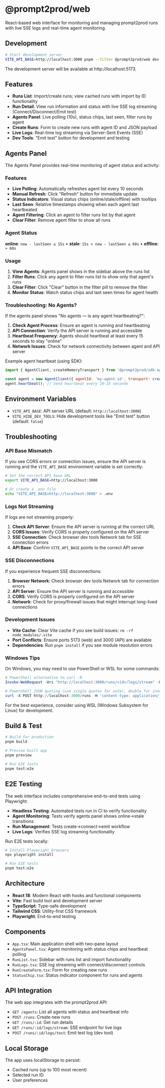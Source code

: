 # @prompt2prod/web

React-based web interface for monitoring and managing prompt2prod runs with live SSE logs and real-time agent monitoring.

## Development

```bash
# Start development server
VITE_API_BASE=http://localhost:3000 pnpm --filter @prompt2prod/web dev
```

The development server will be available at http://localhost:5173.

## Features

- **Runs List**: Import/create runs; view cached runs with import by ID functionality
- **Run Detail**: View run information and status with live SSE log streaming (Connect/Disconnect/Emit test)
- **Agents Panel**: Live polling (10s), status chips, last seen, filter runs by agent
- **Create Runs**: Form to create new runs with agent ID and JSON payload
- **Live Logs**: Real-time log streaming via Server-Sent Events (SSE)
- **Dev Tools**: "Emit test" button for development and testing

## Agents Panel

The Agents Panel provides real-time monitoring of agent status and activity:

### Features

- **Live Polling**: Automatically refreshes agent list every 10 seconds
- **Manual Refresh**: Click "Refresh" button for immediate update
- **Status Indicators**: Visual status chips (online/stale/offline) with tooltips
- **Last Seen**: Relative timestamps showing when each agent last heartbeated
- **Agent Filtering**: Click an agent to filter runs list by that agent
- **Clear Filter**: Remove agent filter to show all runs

### Agent Status

**online**: `now - lastSeen ≤ 15s` • **stale**: `15s < now - lastSeen ≤ 60s` • **offline**: `> 60s`

### Usage

1. **View Agents**: Agents panel shows in the sidebar above the runs list
2. **Filter Runs**: Click any agent to filter runs list to show only that agent's runs
3. **Clear Filter**: Click "Clear" button in the filter pill to remove the filter
4. **Monitor Status**: Watch status chips and last seen times for agent health

### Troubleshooting: No Agents?

If the agents panel shows "No agents — is any agent heartbeating?":

1. **Check Agent Process**: Ensure an agent is running and heartbeating
2. **API Connection**: Verify the API server is running and accessible
3. **Heartbeat Frequency**: Agents should heartbeat at least every 15 seconds to stay "online"
4. **Network Issues**: Check for network connectivity between agent and API server

Example agent heartbeat (using SDK):

```javascript
import { AgentClient, createMemoryTransport } from '@prompt2prod/sdk-agent-node';

const agent = new AgentClient({ agentId: 'my-agent-id', transport: createMemoryTransport() });
agent.heartbeat(); // Send heartbeat every 10-15 seconds
```

## Environment Variables

- `VITE_API_BASE`: API server URL (default: `http://localhost:3000`)
- `VITE_HIDE_DEV_TOOLS`: Hide development tools like "Emit test" button (default: `false`)

## Troubleshooting

### API Base Mismatch

If you see CORS errors or connection issues, ensure the API server is running and the `VITE_API_BASE` environment variable is set correctly:

```bash
# Set the correct API base URL
export VITE_API_BASE=http://localhost:3000

# Or create a .env file
echo "VITE_API_BASE=http://localhost:3000" > .env
```

### Logs Not Streaming

If logs are not streaming properly:

1. **Check API Server**: Ensure the API server is running at the correct URL
2. **CORS Issues**: Verify CORS is properly configured on the API server
3. **SSE Connection**: Check browser dev tools Network tab for SSE connection errors
4. **API Base**: Confirm `VITE_API_BASE` points to the correct API server

### SSE Disconnections

If you experience frequent SSE disconnections:

1. **Browser Network**: Check browser dev tools Network tab for connection errors
2. **API Server**: Ensure the API server is running and accessible
3. **CORS**: Verify CORS is properly configured on the API server
4. **Network**: Check for proxy/firewall issues that might interrupt long-lived connections

### Development Issues

- **Vite Cache**: Clear Vite cache if you see build issues: `rm -rf node_modules/.vite`
- **Port Conflicts**: Ensure ports 5173 (web) and 3000 (API) are available
- **Dependencies**: Run `pnpm install` if you see module resolution errors

### Windows Tips

On Windows, you may need to use PowerShell or WSL for some commands:

```powershell
# PowerShell alternative to curl -N
Invoke-WebRequest -Uri "http://localhost:3000/runs/<id>/logs/stream" -UseBasicParsing

# PowerShell JSON quoting (use single quotes for outer, double for inner)
curl -X POST http://localhost:3000/runs -H 'content-type: application/json' -d '{"agentId":"test","repo":"org/repo","base":"main","prompt":"hello"}'
```

For the best experience, consider using WSL (Windows Subsystem for Linux) for development.

## Build & Test

```bash
# Build for production
pnpm build

# Preview built app
pnpm preview

# Run E2E tests
pnpm test:e2e
```

## E2E Testing

The web interface includes comprehensive end-to-end tests using Playwright:

- **Headless Testing**: Automated tests run in CI to verify functionality
- **Agent Monitoring**: Tests verify agents panel shows online→stale transitions
- **Run Management**: Tests create→connect→emit workflow
- **Live Logs**: Verifies SSE log streaming functionality

Run E2E tests locally:

```bash
# Install Playwright browsers
npx playwright install

# Run E2E tests
pnpm test:e2e
```

## Architecture

- **React 18**: Modern React with hooks and functional components
- **Vite**: Fast build tool and development server
- **TypeScript**: Type-safe development
- **Tailwind CSS**: Utility-first CSS framework
- **Playwright**: End-to-end testing

## Components

- `App.tsx`: Main application shell with two-pane layout
- `AgentsPanel.tsx`: Agent monitoring with status chips and heartbeat polling
- `RunList.tsx`: Sidebar with runs list and import functionality
- `RunLogs.tsx`: SSE log streaming with connect/disconnect controls
- `RunCreateForm.tsx`: Form for creating new runs
- `StatusChip.tsx`: Status indicator component for runs and agents

## API Integration

The web app integrates with the prompt2prod API:

- `GET /agents`: List all agents with status and heartbeat info
- `POST /runs`: Create new runs
- `GET /runs/:id`: Get run details
- `GET /runs/:id/logs/stream`: SSE endpoint for live logs
- `POST /runs/:id/logs/test`: Emit test log (dev tool)

## Local Storage

The app uses localStorage to persist:

- Cached runs (up to 100 most recent)
- Selected run ID
- User preferences
